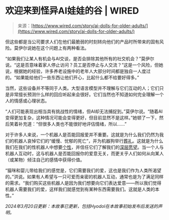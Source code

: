 <!--yml

类别：未分类

日期：2024年5月27日14:46:11

-->

# 欢迎来到怪异AI娃娃的谷 | WIRED

> 来源：[https://www.wired.com/story/ai-dolls-for-older-adults/](https://www.wired.com/story/ai-dolls-for-older-adults/)

但这些都是当公司要求人们在他们最脆弱的时刻转向他们的产品时所带来的固有风险。莫伊尔说她在这个问题上有两种看法。

“如果我们让某人有机会与AI交谈，是否会排除其他所有的社交机会？”莫伊尔说。“这是否意味着家人停止访问？员工是否停止与人交流？”这是一个风险，但她说，根据她的经验，许多养老设施中的老年人大部分时间都是独自一人度过的。“如果能给他们一些东西让他们开心，比起什么都不给要好得多。”

当然，这些设备并不等同于人类。大型语言模型并不理解与它们互动的人；它们只是非常擅长预测什么样的回应听起来会很好。它们当然也不知道如何完全理解一个人的情感或心理状态。

“人们可能表现出相当具有挑战性的情绪，但AI却无法捕捉到。”莫伊尔说。“随着AI变得更加复杂，这种情况可能会变得更好，但目前显然不是这样。”她顿了一下，然后笑着补充道：“但很多人类也不能很好地评估情绪，所以……”

对于许多人来说，一个机器人是否能回报爱并不重要。这就是为什么我们仍然为我们的机器人哀悼它们的“缓慢、忧郁的死亡”，并为机器狗举行[葬礼](https://www.theguardian.com/world/2018/may/03/japan-robot-dogs-get-solemn-buddhist-send-off-at-funerals)。这就是为什么我们在我们的性机器人中想要[个性](https://www.wired.com/story/henry-the-sexbot-wants-to-know-all-your-hopes-and-dreams/)，并信任它们了解我们的[深层愿望](https://www.wired.com/story/replika-chatbot-sexuality-ai/)。当一个人与机器人互动时，这与机器人是否能回报你的爱意无关，而更关乎人们如何从向某人（或某物）倾注自己的感情中获得价值。

“猫咪和婴儿带给我们的感觉是，它们需要我们的爱，这也是我们作为人类所渴望的。”洪说。如果有人希望与一只可爱而亲密的机器人互动，通常也是为了满足同样的需求。“我们购买这些机器人是因为我们想要向它们表达爱意——所以我们觉得机器人需要我们的爱，这样我们就感觉到有某种东西需要我们。这就是人类的本性。”

*2024年3月20日更新：本故事已更新，包括Hyodol在本故事初始发布后发送的声明。*
